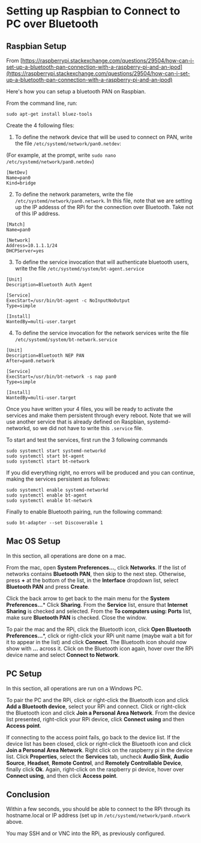 # Setting up Raspbian to Connect to PC over Bluetooth

## Raspbian Setup

From [https://raspberrypi.stackexchange.com/questions/29504/how-can-i-set-up-a-bluetooth-pan-connection-with-a-raspberry-pi-and-an-ipod](https://raspberrypi.stackexchange.com/questions/29504/how-can-i-set-up-a-bluetooth-pan-connection-with-a-raspberry-pi-and-an-ipod)

Here's how you can setup a bluetooth PAN on Raspbian.

From the command line, run:
```
sudo apt-get install bluez-tools
```

Create the 4 following files:

1) To define the network device that will be used to connect on PAN, write the file `/etc/systemd/network/pan0.netdev`:

(For example, at the prompt, write `sudo nano /etc/systemd/network/pan0.netdev`)

```
[NetDev]
Name=pan0
Kind=bridge
```

2) To define the network parameters, write the file `/etc/systemd/network/pan0.network`. In this file, note that we are setting up the IP addesss of the RPi for the connection over Bluetooth. Take not of this IP address.

```
[Match]
Name=pan0

[Network]
Address=10.1.1.1/24
DHCPServer=yes
```

3) To define the service invocation that will authenticate bluetooth users, write the file `/etc/systemd/system/bt-agent.service`

```
[Unit]
Description=Bluetooth Auth Agent

[Service]
ExecStart=/usr/bin/bt-agent -c NoInputNoOutput
Type=simple

[Install]
WantedBy=multi-user.target
```

4) To define the service invocation for the network services write the file `/etc/systemd/system/bt-network.service`

```
[Unit]
Description=Bluetooth NEP PAN
After=pan0.network

[Service]
ExecStart=/usr/bin/bt-network -s nap pan0
Type=simple

[Install]
WantedBy=multi-user.target
```

Once you have written your 4 files, you will be ready to activate the services and make them persistent through every reboot. Note that we will use another service that is already defined on Raspbian, systemd-networkd, so we did not have to write this `.service` file.

To start and test the services, first run the 3 following commands
```
sudo systemctl start systemd-networkd
sudo systemctl start bt-agent
sudo systemctl start bt-network
```

If you did everything right, no errors will be produced and you can continue, making the services persistent as follows:
```
sudo systemctl enable systemd-networkd
sudo systemctl enable bt-agent
sudo systemctl enable bt-network
```

Finally to enable Bluetooth pairing, run the following command:

```
sudo bt-adapter --set Discoverable 1
```

## Mac OS Setup

In this section, all operations are done on a mac.

From the mac, open **System Preferences...**, click **Networks**.
If the list of networks contains **Bluetooth PAN**, then skip to the next step.
Otherwise, press **+** at the bottom of the list, in the **Interface** dropdown list, select **Bluetooth PAN** and press **Create**.

Click the back arrow to get back to the main menu for the **System Preferences...***
Click **Sharing**.
From the **Service** list, ensure that **Internet Sharing** is checked and selected.
From the **To computers using: Ports** list, make sure **Bluetooth PAN** is checked.
Close the window.

To pair the mac and the RPi, click the Bluetooth icon, click **Open Bluetooth Preferences...***, click or right-click your RPi unit name (maybe wait a bit for it to appear in the list) and click **Connect**.
The Bluetooth icon should now show with **...** across it.
Click on the Bluetooth icon again, hover over the RPi device name and select **Connect to Network**.

## PC Setup

In this section, all operations are run on a Windows PC.

To pair the PC and the RPi, click or right-click the Bluetooth icon and click **Add a Bluetooth device**, select your RPi and connect.
Click or right-click the Bluetooth icon and click **Join a Personal Area Network**.
From the device list presented, right-click your RPi device, click **Connect using** and then **Access point**.

If connecting to the access point fails, go back to the device list. If the device list has been closed, click or right-click the Bluetooth icon and click **Join a Personal Area Network**.
Right click on the raspberry pi in the device list.
Click **Properties**, select the **Services** tab, uncheck **Audio Sink**, **Audio Source**, **Headset**, **Remote Control**, and **Remotely Controllable Device**, finally click **Ok**.
Again, right-click on the raspberry pi device, hover over **Connect using**, and then click **Access point**.

## Conclusion

Within a few seconds, you should be able to connect to the RPi through its hostname.local or IP address (set up in `/etc/systemd/network/pan0.ntwork` above.

You may SSH and or VNC into the RPi, as previously configured.

